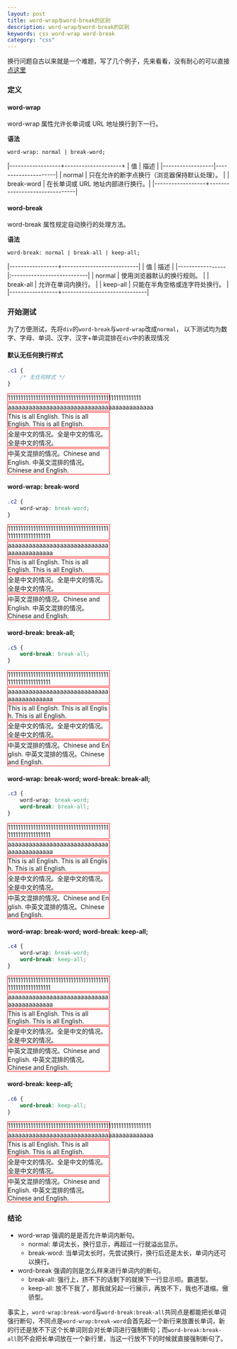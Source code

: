 ```yaml
---
layout: post
title: word-wrap与word-break的区别
description: word-wrap与word-break的区别
keywords: css word-wrap word-break
category: "css"
---
```


<style>
div{
    word-break: normal;
    word-wrap: normal;
}
.test{
    margin-bottom: 2px;
    width: 230px;
    border: 1px solid red;
}
.c1{}
.c2{ word-wrap:break-word;}
.c3{ word-wrap:break-word;word-break:break-all;}
.c4{ word-wrap:break-word;word-break:keep-all;}
.c5{ word-break:break-all;}
.c6{ word-break:keep-all;}
</style>

换行问题自古以来就是一个难题，写了几个例子，先来看看，没有耐心的可以直接<a href="#result">点这里</a>

### 定义

#### word-wrap

word-wrap 属性允许长单词或 URL 地址换行到下一行。

**语法**

```
word-wrap: normal | break-word;
```

|------------------+--------------------+
|    值            |  描述               |
|------------------|---------------------|
| normal           | 只在允许的断字点换行（浏览器保持默认处理）。 |
| break-word       | 在长单词或 URL 地址内部进行换行。|
|------------------+-------------------------------|


#### word-break

word-break 属性规定自动换行的处理方法。

**语法**

```
word-break: normal | break-all | keep-all;
```

|-----------------+---------------------------|
|       值        | 描述                       |
|-----------------|:---------------------------|
| normal          | 使用浏览器默认的换行规则。    |
| break-all       | 允许在单词内换行。           |
| keep-all        | 只能在半角空格或连字符处换行。     |
|-----------------+------------------------------|


### 开始测试

为了方便测试，先将`div`的`word-break`与`word-wrap`改成`normal`，
以下测试均为数字、字母、单词、汉字、汉字+单词混排在`div`中的表现情况


#### 默认无任何换行样式

```css
.c1 { 
    /* 无任何样式 */
}
```

<div class="test c1">11111111111111111111111111111111111111111111111111111</div>
<div class="test c1">aaaaaaaaaaaaaaaaaaaaaaaaaaaaaaaaaaaaaaaaaa</div>
<div class="test c1">This is all English. This is all English. This is all English. </div>
<div class="test c1">全是中文的情况。全是中文的情况。全是中文的情况。 </div>
<div class="test c1">中英文混排的情况。Chinese and English. 中英文混排的情况。Chinese and English. </div>

#### word-wrap: break-word

```css
.c2 {
    word-wrap: break-word;
}
```

<div class="test c2">111111111111111111111111111111111111111111111111111111111 </div>
<div class="test c2">aaaaaaaaaaaaaaaaaaaaaaaaaaaaaaaaaaaaaaaaaa </div>
<div class="test c2">This is all English. This is all English. This is all English. </div>
<div class="test c2">全是中文的情况。全是中文的情况。全是中文的情况。</div>
<div class="test c2">中英文混排的情况。Chinese and English. 中英文混排的情况。Chinese and English. </div>

#### word-break: break-all;

```css
.c5 { 
    word-break: break-all;
}
```

<div class="test c5">111111111111111111111111111111111111111111111111111111111 </div>
<div class="test c5">aaaaaaaaaaaaaaaaaaaaaaaaaaaaaaaaaaaaaaaaaa </div>
<div class="test c5">This is all English. This is all English. This is all English. </div>
<div class="test c5">全是中文的情况。全是中文的情况。全是中文的情况。</div>
<div class="test c5">中英文混排的情况。Chinese and English. 中英文混排的情况。Chinese and English. </div>

#### word-wrap: break-word; word-break: break-all;

```css
.c3 { 
    word-wrap: break-word;
    word-break: break-all;
}
```

<div class="test c3">111111111111111111111111111111111111111111111111111111111 </div>
<div class="test c3">aaaaaaaaaaaaaaaaaaaaaaaaaaaaaaaaaaaaaaaaaa </div>
<div class="test c3">This is all English. This is all English. This is all English. </div>
<div class="test c3">全是中文的情况。全是中文的情况。全是中文的情况。</div>
<div class="test c3">中英文混排的情况。Chinese and English. 中英文混排的情况。Chinese and English. </div>

#### word-wrap: break-word; word-break: keep-all;

```css
.c4 { 
    word-wrap: break-word;
    word-break: keep-all;
}
```

<div class="test c4">111111111111111111111111111111111111111111111111111111111 </div>
<div class="test c4">aaaaaaaaaaaaaaaaaaaaaaaaaaaaaaaaaaaaaaaaaa </div>
<div class="test c4">This is all English. This is all English. This is all English. </div>
<div class="test c4">全是中文的情况。全是中文的情况。全是中文的情况。</div>
<div class="test c4">中英文混排的情况。Chinese and English. 中英文混排的情况。Chinese and English. </div>

#### word-break: keep-all;

```css
.c6 { 
    word-break: keep-all;
}
```

<div class="test c6">111111111111111111111111111111111111111111111111111111111 </div>
<div class="test c6">aaaaaaaaaaaaaaaaaaaaaaaaaaaaaaaaaaaaaaaaaa </div>
<div class="test c6">This is all English. This is all English. This is all English. </div>
<div class="test c6">全是中文的情况。全是中文的情况。全是中文的情况。</div>
<div class="test c6">中英文混排的情况。Chinese and English. 中英文混排的情况。Chinese and English. </div>


<h3><span id="result">结论</span></h3>

* word-wrap 强调的是是否允许单词内断句。
    * normal: 单词太长，换行显示，再超过一行就溢出显示。 
    * break-word: 当单词太长时，先尝试换行，换行后还是太长，单词内还可以换行。
* word-break 强调的则是怎么样来进行单词内的断句。 
    * break-all: 强行上，挤不下的话剩下的就换下一行显示呗。霸道型。 
    * keep-all: 放不下我了，那我就另起一行展示，再放不下，我也不退缩。傲骄型。

事实上，`word-wrap:break-word`与`word-break:break-all`共同点是都能把长单词强行断句，不同点是`word-wrap:break-word`会首先起一个新行来放置长单词，新的行还是放不下这个长单词则会对长单词进行强制断句；而`word-break:break-all`则不会把长单词放在一个新行里，当这一行放不下的时候就直接强制断句了。